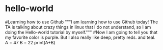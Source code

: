 # hello-world
#Learning how to use Github
"""I am learning how to use Github today!  The TA is talking about crazy things in linux that I do not understand, so I am doing the Hello-world tutorial by myself."""
#Now I am going to tell you that my favorite color is purple.  But I also really like deep, pretty reds. and teal.  
A = 47
B = 22
print(A+B)


